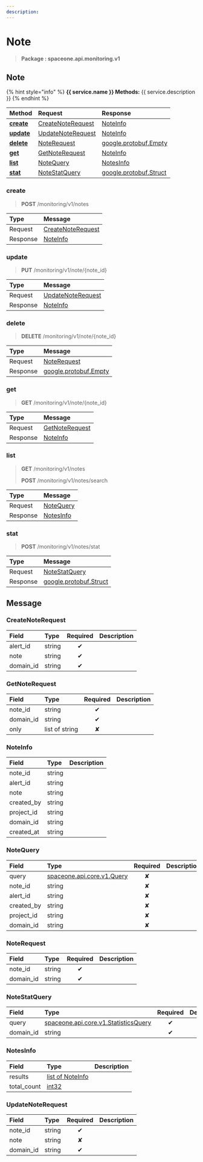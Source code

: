 ```yaml
---
description:  
---
```

# Note

>  **Package : spaceone.api.monitoring.v1**

## Note

{% hint style="info" %}
**{{ service.name }} Methods:**
{{ service.description }}
{%  endhint %}


| Method | Request | Response |
| :----- | :-------- | :-------- |
| [**create**](note.md#create)|   [CreateNoteRequest](note.md#createnoterequest) |   [NoteInfo](note.md#noteinfo) |
| [**update**](note.md#update)|   [UpdateNoteRequest](note.md#updatenoterequest) |   [NoteInfo](note.md#noteinfo) |
| [**delete**](note.md#delete)|   [NoteRequest](note.md#noterequest) |  [google.protobuf.Empty](https://github.com/protocolbuffers/protobuf/blob/master/src/google/protobuf/empty.proto)|
| [**get**](note.md#get)|   [GetNoteRequest](note.md#getnoterequest) |   [NoteInfo](note.md#noteinfo) |
| [**list**](note.md#list)|   [NoteQuery](note.md#notequery) |   [NotesInfo](note.md#notesinfo) |
| [**stat**](note.md#stat)|   [NoteStatQuery](note.md#notestatquery) |  [google.protobuf.Struct](https://github.com/protocolbuffers/protobuf/blob/master/src/google/protobuf/struct.proto)| 
 

 
### create
> **POST** /monitoring/v1/notes
>


| Type | Message |
| :--- | :--- |
| Request | [CreateNoteRequest](note.md#createnoterequest) |
| Response |  [NoteInfo](note.md#noteinfo)  |
 
 

 
### update
> **PUT** /monitoring/v1/note/{note_id}
>


| Type | Message |
| :--- | :--- |
| Request | [UpdateNoteRequest](note.md#updatenoterequest) |
| Response |  [NoteInfo](note.md#noteinfo)  |
 
 

 
### delete
> **DELETE** /monitoring/v1/note/{note_id}
>


| Type | Message |
| :--- | :--- |
| Request | [NoteRequest](note.md#noterequest) |
| Response | [google.protobuf.Empty](https://github.com/protocolbuffers/protobuf/blob/master/src/google/protobuf/empty.proto) |
 
 

 
### get
> **GET** /monitoring/v1/note/{note_id}
>


| Type | Message |
| :--- | :--- |
| Request | [GetNoteRequest](note.md#getnoterequest) |
| Response |  [NoteInfo](note.md#noteinfo)  |
 
 

 
### list
> **GET** /monitoring/v1/notes
>
> **POST** /monitoring/v1/notes/search



| Type | Message |
| :--- | :--- |
| Request | [NoteQuery](note.md#notequery) |
| Response |  [NotesInfo](note.md#notesinfo)  |
 
 

 
### stat
> **POST** /monitoring/v1/notes/stat
>


| Type | Message |
| :--- | :--- |
| Request | [NoteStatQuery](note.md#notestatquery) |
| Response | [google.protobuf.Struct](https://github.com/protocolbuffers/protobuf/blob/master/src/google/protobuf/struct.proto) |


## 

## Message

### CreateNoteRequest
| Field | Type | Required | Description |
| :--- | :--- | :---: | :--- |
| alert_id |string|✔| |
| note |string|✔| |
| domain_id |string|✔| |

### GetNoteRequest
| Field | Type | Required | Description |
| :--- | :--- | :---: | :--- |
| note_id |string|✔| |
| domain_id |string|✔| |
| only |list of string|✘| |

### NoteInfo
| Field | Type |  Description |
| :--- | :--- | :--- |
| note_id |string | |
| alert_id |string | |
| note |string | |
| created_by |string | |
| project_id |string | |
| domain_id |string | |
| created_at |string | |

### NoteQuery
| Field | Type | Required | Description |
| :--- | :--- | :---: | :--- |
| query |[spaceone.api.core.v1.Query](https://spaceone-dev.gitbook.io/api-reference/common-v1/search-query)|✘| |
| note_id |string|✘| |
| alert_id |string|✘| |
| created_by |string|✘| |
| project_id |string|✘| |
| domain_id |string|✘| |

### NoteRequest
| Field | Type | Required | Description |
| :--- | :--- | :---: | :--- |
| note_id |string|✔| |
| domain_id |string|✔| |

### NoteStatQuery
| Field | Type | Required | Description |
| :--- | :--- | :---: | :--- |
| query |[spaceone.api.core.v1.StatisticsQuery](https://spaceone-dev.gitbook.io/api-reference/common-v1/statistics-query)|✔| |
| domain_id |string|✔| |

### NotesInfo
| Field | Type |  Description |
| :--- | :--- | :--- |
| results |[list of NoteInfo](note.md#noteinfo) | |
| total_count |[int32](https://github.com/protocolbuffers/protobuf/blob/master/src/google/protobuf/type.proto) | |

### UpdateNoteRequest
| Field | Type | Required | Description |
| :--- | :--- | :---: | :--- |
| note_id |string|✔| |
| note |string|✘| |
| domain_id |string|✔| |
